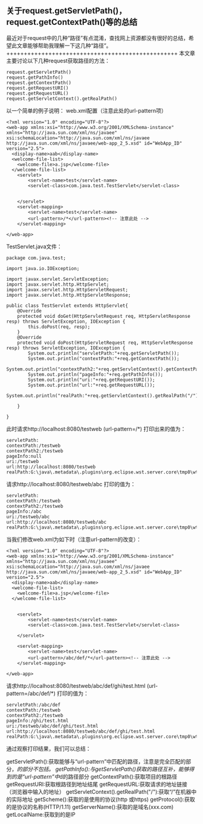 ## 关于request.getServletPath()，request.getContextPath()等的总结

最近对于request中的几种“路径”有点混淆，查找网上资源都没有很好的总结，希望此文章能够帮助我理解一下这几种“路径”。
+++++++++++++++++++++++++++++++++++++++++++++++++
本文章主要讨论以下几种request获取路径的方法：

```
request.getServletPath()
request.getPathInfo()
request.getContextPath()
request.getRequestURI()
request.getRequestURL()
request.getServletContext().getRealPath()
```

以一个简单的例子说明：
web.xml配置（注意此处的url-pattern项）

```
<?xml version="1.0" encoding="UTF-8"?>
<web-app xmlns:xsi="http://www.w3.org/2001/XMLSchema-instance" xmlns="http://java.sun.com/xml/ns/javaee" xsi:schemaLocation="http://java.sun.com/xml/ns/javaee http://java.sun.com/xml/ns/javaee/web-app_2_5.xsd" id="WebApp_ID" version="2.5">
  <display-name>aab</display-name>
  <welcome-file-list>
    <welcome-file>a.jsp</welcome-file>
  </welcome-file-list>
	<servlet>
		<servlet-name>test</servlet-name>
		<servlet-class>com.java.test.TestServlet</servlet-class>
		

	</servlet>
	<servlet-mapping>
		<servlet-name>test</servlet-name>
		<url-pattern>/*</url-pattern><!-- 注意此处 -->
	</servlet-mapping>

</web-app>
```

TestServlet.java文件：

```
package com.java.test;

import java.io.IOException;

import javax.servlet.ServletException;
import javax.servlet.http.HttpServlet;
import javax.servlet.http.HttpServletRequest;
import javax.servlet.http.HttpServletResponse;

public class TestServlet extends HttpServlet{
	@Override
	protected void doGet(HttpServletRequest req, HttpServletResponse resp) throws ServletException, IOException {
		this.doPost(req, resp);
	}
	@Override
	protected void doPost(HttpServletRequest req, HttpServletResponse resp) throws ServletException, IOException {
		System.out.println("servletPath:"+req.getServletPath());
		System.out.println("contextPath:"+req.getContextPath());
		System.out.println("contextPath2:"+req.getServletContext().getContextPath());
		System.out.println("pageInfo:"+req.getPathInfo());
		System.out.println("uri:"+req.getRequestURI());
		System.out.println("url:"+req.getRequestURL());
		System.out.println("realPath:"+req.getServletContext().getRealPath("/"));

	}

}
```

此时请求http://localhost:8080/testweb (url-pattern=/*)
打印出来的值为：

```
servletPath:
contextPath:/testweb
contextPath2:/testweb
pageInfo:null
uri:/testweb
url:http://localhost:8080/testweb
realPath:G:\java\.metadata\.plugins\org.eclipse.wst.server.core\tmp0\wtpwebapps\testweb\
```

请求http://localhost:8080/testweb/abc 打印的值为：

```
servletPath:
contextPath:/testweb
contextPath2:/testweb
pageInfo:/abc
uri:/testweb/abc
url:http://localhost:8080/testweb/abc
realPath:G:\java\.metadata\.plugins\org.eclipse.wst.server.core\tmp0\wtpwebapps\testweb\
```

当我们修改web.xml为如下时（注意url-pattern的改变）：

```
<?xml version="1.0" encoding="UTF-8"?>
<web-app xmlns:xsi="http://www.w3.org/2001/XMLSchema-instance" xmlns="http://java.sun.com/xml/ns/javaee" xsi:schemaLocation="http://java.sun.com/xml/ns/javaee http://java.sun.com/xml/ns/javaee/web-app_2_5.xsd" id="WebApp_ID" version="2.5">
  <display-name>aab</display-name>
  <welcome-file-list>
    <welcome-file>a.jsp</welcome-file>
  </welcome-file-list>


	<servlet>
		<servlet-name>test</servlet-name>
		<servlet-class>com.java.test.TestServlet</servlet-class>
		
	</servlet>
	
	<servlet-mapping>
		<servlet-name>test</servlet-name>
		<url-pattern>/abc/def/*</url-pattern><!-- 注意此处 -->
	</servlet-mapping>

</web-app>
```


请求http://localhost:8080/testweb/abc/def/ghi/test.html (url-pattern=/abc/def/*)
打印的值为：

```
servletPath:/abc/def
contextPath:/testweb
contextPath2:/testweb
pageInfo:/ghi/test.html
uri:/testweb/abc/def/ghi/test.html
url:http://localhost:8080/testweb/abc/def/ghi/test.html
realPath:G:\java\.metadata\.plugins\org.eclipse.wst.server.core\tmp0\wtpwebapps\testweb\
```


通过观察打印结果，我们可以总结：

getServletPath():获取能够与“url-pattern”中匹配的路径，注意是完全匹配的部分，*的部分不包括。
getPathInfo():与getServletPath()获取的路径互补，能够得到的是“url-pattern”中*d的路径部分
getContextPath():获取项目的根路径
getRequestURI:获取根路径到地址结尾
getRequestURL:获取请求的地址链接（浏览器中输入的地址）
getServletContext().getRealPath("/"):获取“/”在机器中的实际地址
getScheme():获取的是使用的协议(http 或https)
getProtocol():获取的是协议的名称(HTTP/1.11)
getServerName():获取的是域名(xxx.com)
getLocalName:获取到的是IP